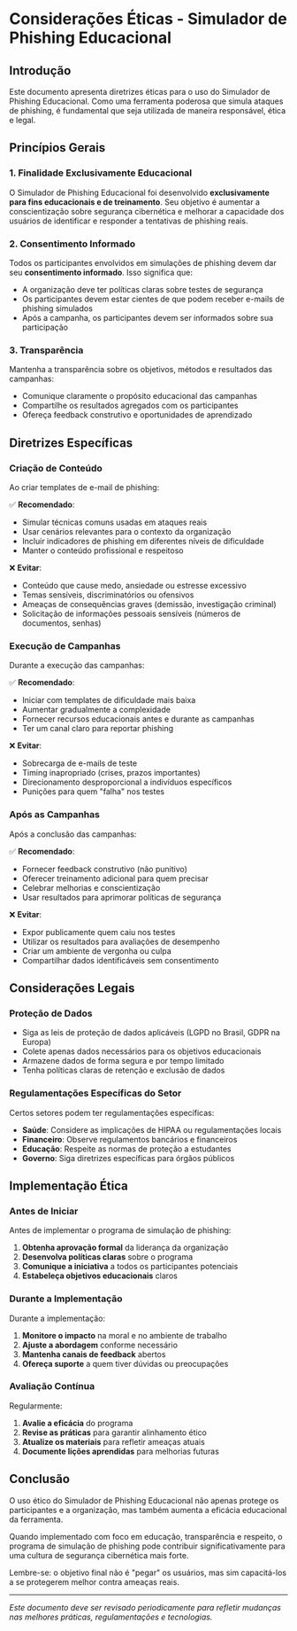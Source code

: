 # Considerações Éticas - Simulador de Phishing Educacional

## Introdução

Este documento apresenta diretrizes éticas para o uso do Simulador de Phishing Educacional. Como uma ferramenta poderosa que simula ataques de phishing, é fundamental que seja utilizada de maneira responsável, ética e legal.

## Princípios Gerais

### 1. Finalidade Exclusivamente Educacional

O Simulador de Phishing Educacional foi desenvolvido **exclusivamente para fins educacionais e de treinamento**. Seu objetivo é aumentar a conscientização sobre segurança cibernética e melhorar a capacidade dos usuários de identificar e responder a tentativas de phishing reais.

### 2. Consentimento Informado

Todos os participantes envolvidos em simulações de phishing devem dar seu **consentimento informado**. Isso significa que:

- A organização deve ter políticas claras sobre testes de segurança
- Os participantes devem estar cientes de que podem receber e-mails de phishing simulados
- Após a campanha, os participantes devem ser informados sobre sua participação

### 3. Transparência

Mantenha a transparência sobre os objetivos, métodos e resultados das campanhas:

- Comunique claramente o propósito educacional das campanhas
- Compartilhe os resultados agregados com os participantes
- Ofereça feedback construtivo e oportunidades de aprendizado

## Diretrizes Específicas

### Criação de Conteúdo

Ao criar templates de e-mail de phishing:

✅ **Recomendado**:
- Simular técnicas comuns usadas em ataques reais
- Usar cenários relevantes para o contexto da organização
- Incluir indicadores de phishing em diferentes níveis de dificuldade
- Manter o conteúdo profissional e respeitoso

❌ **Evitar**:
- Conteúdo que cause medo, ansiedade ou estresse excessivo
- Temas sensíveis, discriminatórios ou ofensivos
- Ameaças de consequências graves (demissão, investigação criminal)
- Solicitação de informações pessoais sensíveis (números de documentos, senhas)

### Execução de Campanhas

Durante a execução das campanhas:

✅ **Recomendado**:
- Iniciar com templates de dificuldade mais baixa
- Aumentar gradualmente a complexidade
- Fornecer recursos educacionais antes e durante as campanhas
- Ter um canal claro para reportar phishing

❌ **Evitar**:
- Sobrecarga de e-mails de teste
- Timing inapropriado (crises, prazos importantes)
- Direcionamento desproporcional a indivíduos específicos
- Punições para quem "falha" nos testes

### Após as Campanhas

Após a conclusão das campanhas:

✅ **Recomendado**:
- Fornecer feedback construtivo (não punitivo)
- Oferecer treinamento adicional para quem precisar
- Celebrar melhorias e conscientização
- Usar resultados para aprimorar políticas de segurança

❌ **Evitar**:
- Expor publicamente quem caiu nos testes
- Utilizar os resultados para avaliações de desempenho
- Criar um ambiente de vergonha ou culpa
- Compartilhar dados identificáveis sem consentimento

## Considerações Legais

### Proteção de Dados

- Siga as leis de proteção de dados aplicáveis (LGPD no Brasil, GDPR na Europa)
- Colete apenas dados necessários para os objetivos educacionais
- Armazene dados de forma segura e por tempo limitado
- Tenha políticas claras de retenção e exclusão de dados

### Regulamentações Específicas do Setor

Certos setores podem ter regulamentações específicas:

- **Saúde**: Considere as implicações de HIPAA ou regulamentações locais
- **Financeiro**: Observe regulamentos bancários e financeiros
- **Educação**: Respeite as normas de proteção a estudantes
- **Governo**: Siga diretrizes específicas para órgãos públicos

## Implementação Ética

### Antes de Iniciar

Antes de implementar o programa de simulação de phishing:

1. **Obtenha aprovação formal** da liderança da organização
2. **Desenvolva políticas claras** sobre o programa
3. **Comunique a iniciativa** a todos os participantes potenciais
4. **Estabeleça objetivos educacionais** claros

### Durante a Implementação

Durante a implementação:

1. **Monitore o impacto** na moral e no ambiente de trabalho
2. **Ajuste a abordagem** conforme necessário
3. **Mantenha canais de feedback** abertos
4. **Ofereça suporte** a quem tiver dúvidas ou preocupações

### Avaliação Contínua

Regularmente:

1. **Avalie a eficácia** do programa
2. **Revise as práticas** para garantir alinhamento ético
3. **Atualize os materiais** para refletir ameaças atuais
4. **Documente lições aprendidas** para melhorias futuras

## Conclusão

O uso ético do Simulador de Phishing Educacional não apenas protege os participantes e a organização, mas também aumenta a eficácia educacional da ferramenta. 

Quando implementado com foco em educação, transparência e respeito, o programa de simulação de phishing pode contribuir significativamente para uma cultura de segurança cibernética mais forte.

Lembre-se: o objetivo final não é "pegar" os usuários, mas sim capacitá-los a se protegerem melhor contra ameaças reais.

---

*Este documento deve ser revisado periodicamente para refletir mudanças nas melhores práticas, regulamentações e tecnologias.*